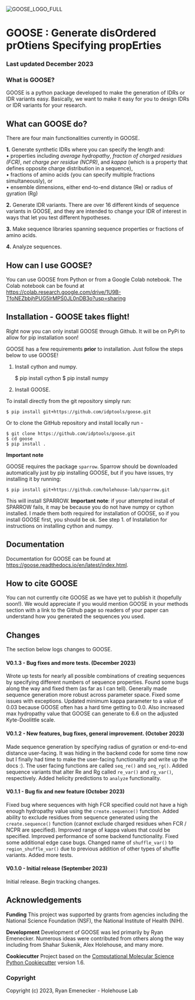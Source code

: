 ![GOOSE_LOGO_FULL](https://github.com/ryanemenecker/goose/blob/main/images/goose_logo_3.png) 
# GOOSE : Generate disOrdered prOtiens Specifying propErties

### Last updated December 2023

### What is GOOSE?
GOOSE is a python package developed to make the generation of IDRs or IDR variants easy. Basically, we want to make it easy for you to design IDRs or IDR variants for your research.

## What can GOOSE do?

There are four main functionalities currently in GOOSE. 

**1.** Generate synthetic IDRs where you can specify the length and:  
 • properties including *average hydropathy*, *fraction of charged residues (FCR)*, *net charge per residue (NCPR)*, and *kappa* (which is a property that defines opposite charge distribution in a sequence),  
 • fractions of amino acids (you can specify multiple fractions simultaneously), or  
 • ensemble dimensions, either end-to-end distance (Re) or radius of gyration (Rg)  

**2.** Generate IDR variants. There are over 16 different kinds of sequence variants in GOOSE, and they are intended to change your IDR of interest in ways that let you test different hypotheses.  

**3.** Make sequence libraries spanning sequence properties or fractions of amino acids.  

**4.** Analyze sequences.  

## How can I use GOOSE?

You can use GOOSE from Python or from a Google Colab notebook. The Colab notebook can be found at https://colab.research.google.com/drive/1U9B-TfoNEZbbjhPUG5lrMPS0JL0nDB3o?usp=sharing

## Installation - GOOSE takes flight!

Right now you can only install GOOSE through Github. It will be on PyPi to allow for pip installation soon!  

GOOSE has a few requirements **prior** to installation. Just follow the steps below to use GOOSE!  

1. Install cython and numpy.  

	$ pip install cython
	$ pip install numpy

2. Install GOOSE.  

To install directly from the git repository simply run:

	$ pip install git+https://github.com/idptools/goose.git

Or to clone the GitHub repository and install locally run - 

	$ git clone https://github.com/idptools/goose.git
	$ cd goose
	$ pip install .

**Important note**

GOOSE requires the package ``sparrow``. Sparrow should be downloaded automatically just by pip installing GOOSE, but if you have issues, try installing it by running:

	$ pip install git+https://github.com/holehouse-lab/sparrow.git

This will install SPARROW. **Important note**: if your attempted install of SPARROW fails, it may be because you do not have numpy or cython installed. I made them both required for installation of GOOSE, so if you install GOOSE first, you should be ok. See step 1. of Installation for instructions on installing cython and numpy. 


## Documentation

Documentation for GOOSE can be found at https://goose.readthedocs.io/en/latest/index.html.  


## How to cite GOOSE

You can not currently cite GOOSE as we have yet to publish it (hopefully soon!). We would appreciate if you would mention GOOSE in your methods section with a link to the Github page so readers of your paper can understand how you generated the sequences you used.  

## Changes

The section below logs changes to GOOSE.  

#### V0.1.3 - Bug fixes and more tests. (December 2023)

Wrote up tests for nearly all possible combinations of creating sequences by specifying different numbers of sequence properties. Found some bugs along the way and fixed them (as far as I can tell). Generally made sequence generation more robust across parameter space. Fixed some issues with exceptions. Updated minimum kappa parameter to a value of 0.03 because GOOSE often has a hard time getting to 0.0. Also increased max hydropathy value that GOOSE can generate to 6.6 on the adjusted Kyte-Doolittle scale. 

#### V0.1.2 - New features, bug fixes, general improvement. (October 2023)

Made sequence generation by specifying radius of gyration or end-to-end distance user-facing. It was hiding in the backend code for some time now but I finally had time to make the user-facing functionality and write up the docs :). The user facing functions are called ``seq_re()`` and ``seq_rg()``. Added sequence variants that alter Re and Rg called ``re_var()`` and ``rg_var()``, respectively. Added helicity predictions to ``analyze`` functionality.

#### V0.1.1 - Bug fix and new feature (October 2023)

Fixed bug where sequences with high FCR specified could not have a high enough hydropathy value using the ``create.sequence()`` function. Added ability to exclude residues from sequence generated using the ``create.sequence()`` function (cannot exclude charged residues when FCR / NCPR are specified). Improved range of kappa values that could be specified. Improved performance of some backend functionality. Fixed some additional edge case bugs. Changed name of ``shuffle_var()`` to ``region_shuffle_var()`` due to previous addition of other types of shuffle variants. Added more tests.

#### V0.1.0 - Initial release (September 2023)

Initial release. Begin tracking changes.

## Acknowledgements

**Funding**
This project was supported by grants from agencies including the National Science Foundation (NSF), the National Institute of Health (NIH).

**Development**
Development of GOOSE was led primarily by Ryan Emenecker. Numerous ideas were contributed from others along the way including from Shahar Sukenik, Alex Holehouse, and many more. 

**Cookiecutter**
Project based on the 
[Computational Molecular Science Python Cookiecutter](https://github.com/molssi/cookiecutter-cms) version 1.6.

### Copyright

Copyright (c) 2023, Ryan Emenecker - Holehouse Lab